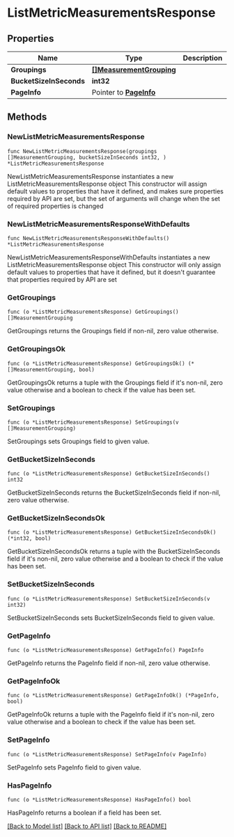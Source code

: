 # ListMetricMeasurementsResponse

## Properties

Name | Type | Description | Notes
------------ | ------------- | ------------- | -------------
**Groupings** | [**[]MeasurementGrouping**](MeasurementGrouping.md) |  | 
**BucketSizeInSeconds** | **int32** |  | 
**PageInfo** | Pointer to [**PageInfo**](PageInfo.md) |  | [optional] 

## Methods

### NewListMetricMeasurementsResponse

`func NewListMetricMeasurementsResponse(groupings []MeasurementGrouping, bucketSizeInSeconds int32, ) *ListMetricMeasurementsResponse`

NewListMetricMeasurementsResponse instantiates a new ListMetricMeasurementsResponse object
This constructor will assign default values to properties that have it defined,
and makes sure properties required by API are set, but the set of arguments
will change when the set of required properties is changed

### NewListMetricMeasurementsResponseWithDefaults

`func NewListMetricMeasurementsResponseWithDefaults() *ListMetricMeasurementsResponse`

NewListMetricMeasurementsResponseWithDefaults instantiates a new ListMetricMeasurementsResponse object
This constructor will only assign default values to properties that have it defined,
but it doesn't guarantee that properties required by API are set

### GetGroupings

`func (o *ListMetricMeasurementsResponse) GetGroupings() []MeasurementGrouping`

GetGroupings returns the Groupings field if non-nil, zero value otherwise.

### GetGroupingsOk

`func (o *ListMetricMeasurementsResponse) GetGroupingsOk() (*[]MeasurementGrouping, bool)`

GetGroupingsOk returns a tuple with the Groupings field if it's non-nil, zero value otherwise
and a boolean to check if the value has been set.

### SetGroupings

`func (o *ListMetricMeasurementsResponse) SetGroupings(v []MeasurementGrouping)`

SetGroupings sets Groupings field to given value.


### GetBucketSizeInSeconds

`func (o *ListMetricMeasurementsResponse) GetBucketSizeInSeconds() int32`

GetBucketSizeInSeconds returns the BucketSizeInSeconds field if non-nil, zero value otherwise.

### GetBucketSizeInSecondsOk

`func (o *ListMetricMeasurementsResponse) GetBucketSizeInSecondsOk() (*int32, bool)`

GetBucketSizeInSecondsOk returns a tuple with the BucketSizeInSeconds field if it's non-nil, zero value otherwise
and a boolean to check if the value has been set.

### SetBucketSizeInSeconds

`func (o *ListMetricMeasurementsResponse) SetBucketSizeInSeconds(v int32)`

SetBucketSizeInSeconds sets BucketSizeInSeconds field to given value.


### GetPageInfo

`func (o *ListMetricMeasurementsResponse) GetPageInfo() PageInfo`

GetPageInfo returns the PageInfo field if non-nil, zero value otherwise.

### GetPageInfoOk

`func (o *ListMetricMeasurementsResponse) GetPageInfoOk() (*PageInfo, bool)`

GetPageInfoOk returns a tuple with the PageInfo field if it's non-nil, zero value otherwise
and a boolean to check if the value has been set.

### SetPageInfo

`func (o *ListMetricMeasurementsResponse) SetPageInfo(v PageInfo)`

SetPageInfo sets PageInfo field to given value.

### HasPageInfo

`func (o *ListMetricMeasurementsResponse) HasPageInfo() bool`

HasPageInfo returns a boolean if a field has been set.


[[Back to Model list]](../README.md#documentation-for-models) [[Back to API list]](../README.md#documentation-for-api-endpoints) [[Back to README]](../README.md)


